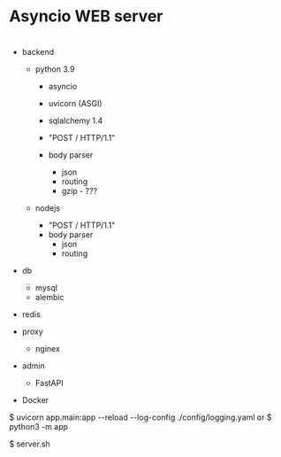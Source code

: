 #
# Asyncio WEB server
#

- backend
  - python 3.9
    - asyncio
    - uvicorn (ASGI)
    - sqlalchemy 1.4

    - "POST / HTTP/1.1"
    - body parser
      - json
      - routing
      - gzip - ???

  - nodejs
    - "POST / HTTP/1.1"
    - body parser
      - json
      - routing

- db
  - mysql
  - alembic

- redis

- proxy
  - nginex

- admin
  - FastAPI
  
- Docker


$ uvicorn app.main:app --reload --log-config ./config/logging.yaml
or
$ python3 -m app

$ server.sh


